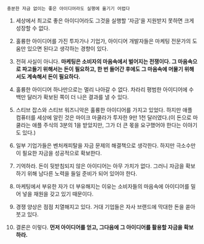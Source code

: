 `충분한 자금 없이는 좋은 아이디어라도 실행에 옮기기 어렵다`

1. 세상에서 최고로 좋은 아이디어라도 그것을 실행할 '자금'을 지원받지 못하면 크게 성장할 수 없다.

2. 훌륭한 아이디어를 가진 투자가나 기업가, 아이디어 개발자들은 마케팅 전문가의 도움만 있으면 된다고 생각하는 경향이 있다.

3. 전혀 사실이 아니다. **마케팅은 소비자의 마음속에서 벌어지는 전쟁이다. 그 마음속으로 파고들기 위해서는 돈이 필요하고, 한 번 들어간 후에도 그 마음속에 머물기 위해서도 계속해서 돈이 필요하다.**

4. 훌륭한 아이디어 하나만으로는 멀리 나아갈 수 없다. 차라리 평범한 아이디어에 수백만 달러가 확보된 쪽이 더 나은 결과를 낼 수 있다.

5. 스티브 잡스와 스티브 워즈니악은 훌륭한 아이디어를 가지고 있었다. 하지만 애플 컴퓨터를 세상에 알린 것은 마이크 마쿨라가 투자한 9만 1천 달러였다.(이 돈으로 마쿨라는 애플 주식의 3분의 1을 받았지만, 그가 더 큰 몫을 요구했어야 한다는 이야기도 있다.)

6. 일부 기업가들은 벤처캐피탈을 자금 문제의 해결책으로 생각한다. 하지만 극소수만이 필요한 자금을 성공적으로 확보한다.

7. 기억하라. 돈이 뒷받침되지 않은 아이디어는 아무 가치가 없다. 그러니 자금을 확보하기 위해 남다른 노력을 들일 준비가 되어 있어야 한다.

8. 마케팅에서 부유한 자가 더 부유해지는 이유는 소비자들의 마음속에 아이디어를 밀어 넣을 재원을 갖고 있기 때문이다.

9. 경쟁 양상은 점점 치열해지고 있다. 거대 기업들은 자사 브랜드에 막대한 돈을 쏟아붓고 있다.

10. 결론은 이렇다. **먼저 아이디어를 얻고, 그다음에 그 아이디어를 활용할 자금을 확보하라.**
